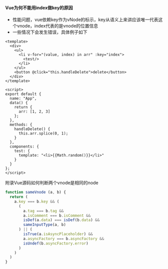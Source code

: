 #### Vue为何不能用index做key的原因

- 性能问题，vue依赖key作为vNode的标示，key从语义上来讲应该唯一代表这个vnode，index代表的是vnode的位置信息
- 一些情况下会发生错误，具体例子如下

```vue
<template>
  <div>
    <ul>
      <li v-for="(value, index) in arr" :key="index">
        <test/>
      </li>
    </ul>
    <button @click="this.handleDelete">delete</button>
  </div>
</template>

<script>
export default {
  name: "App",
  data() {
    return {
      arr: [1, 2, 3]
    };
  },
  methods: {
    handleDelete() {
      this.arr.splice(0, 1);
    }
  },
  components: {
    test: {
      template: "<li>{{Math.random()}}</li>"
    }
  }
};
</script>
```

附录Vue源码如何判断两个vnode是相同的node
```js
function sameVnode (a, b) {
  return (
    a.key === b.key && (
      (
        a.tag === b.tag &&
        a.isComment === b.isComment &&
        isDef(a.data) === isDef(b.data) &&
        sameInputType(a, b)
      ) || (
        isTrue(a.isAsyncPlaceholder) &&
        a.asyncFactory === b.asyncFactory &&
        isUndef(b.asyncFactory.error)
      )
    )
  )
}
```
